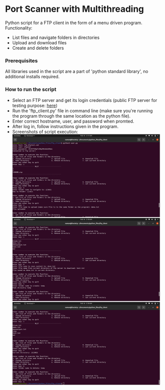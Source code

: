 # Port Scanner with Multithreading
Python script for a FTP client in the form of a menu driven program.
<br>Functionality:
- List files and navigate folders in directories
- Upload and download files
- Create and delete folders

### Prerequisites
All libraries used in the script are a part of 'python standard library', no additional installs required.

### How to run the script
- Select an FTP server and get its login credentials (public FTP server for testing purpose: [here](https://dlptest.com/ftp-test/))
- Run the 'ftp_client.py' file in command line (make sure you're running the program through the same location as the python file).
- Enter correct hostname, user, and password when promted.
- After log in, follow instructions given in the program.
- Screenshots of script execution:
![script execution - part 1](screenshots/screenshot_part1.png)
![script execution - part 2](screenshots/screenshot_part2.png)
![script execution - part 3](screenshots/screenshot_part3.png)

